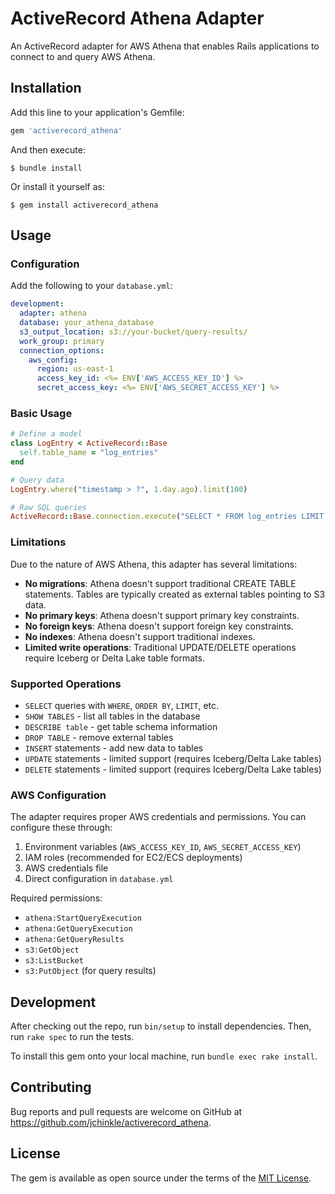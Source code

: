 # ActiveRecord Athena Adapter

An ActiveRecord adapter for AWS Athena that enables Rails applications to connect to and query AWS Athena.

## Installation

Add this line to your application's Gemfile:

```ruby
gem 'activerecord_athena'
```

And then execute:

    $ bundle install

Or install it yourself as:

    $ gem install activerecord_athena

## Usage

### Configuration

Add the following to your `database.yml`:

```yaml
development:
  adapter: athena
  database: your_athena_database
  s3_output_location: s3://your-bucket/query-results/
  work_group: primary
  connection_options:
    aws_config:
      region: us-east-1
      access_key_id: <%= ENV['AWS_ACCESS_KEY_ID'] %>
      secret_access_key: <%= ENV['AWS_SECRET_ACCESS_KEY'] %>
```

### Basic Usage

```ruby
# Define a model
class LogEntry < ActiveRecord::Base
  self.table_name = "log_entries"
end

# Query data
LogEntry.where("timestamp > ?", 1.day.ago).limit(100)

# Raw SQL queries
ActiveRecord::Base.connection.execute("SELECT * FROM log_entries LIMIT 10")
```

### Limitations

Due to the nature of AWS Athena, this adapter has several limitations:

- **No migrations**: Athena doesn't support traditional CREATE TABLE statements. Tables are typically created as external tables pointing to S3 data.
- **No primary keys**: Athena doesn't support primary key constraints.
- **No foreign keys**: Athena doesn't support foreign key constraints.
- **No indexes**: Athena doesn't support traditional indexes.
- **Limited write operations**: Traditional UPDATE/DELETE operations require Iceberg or Delta Lake table formats.

### Supported Operations

- `SELECT` queries with `WHERE`, `ORDER BY`, `LIMIT`, etc.
- `SHOW TABLES` - list all tables in the database
- `DESCRIBE table` - get table schema information
- `DROP TABLE` - remove external tables
- `INSERT` statements - add new data to tables
- `UPDATE` statements - limited support (requires Iceberg/Delta Lake tables)
- `DELETE` statements - limited support (requires Iceberg/Delta Lake tables)

### AWS Configuration

The adapter requires proper AWS credentials and permissions. You can configure these through:

1. Environment variables (`AWS_ACCESS_KEY_ID`, `AWS_SECRET_ACCESS_KEY`)
2. IAM roles (recommended for EC2/ECS deployments)
3. AWS credentials file
4. Direct configuration in `database.yml`

Required permissions:
- `athena:StartQueryExecution`
- `athena:GetQueryExecution`
- `athena:GetQueryResults`
- `s3:GetObject`
- `s3:ListBucket`
- `s3:PutObject` (for query results)

## Development

After checking out the repo, run `bin/setup` to install dependencies. Then, run `rake spec` to run the tests.

To install this gem onto your local machine, run `bundle exec rake install`.

## Contributing

Bug reports and pull requests are welcome on GitHub at https://github.com/jchinkle/activerecord_athena.

## License

The gem is available as open source under the terms of the [MIT License](https://opensource.org/licenses/MIT).
